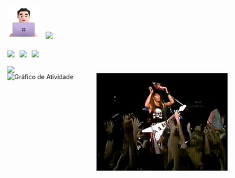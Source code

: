 <h1>
  <img src="gif/Man Technologist Light Skin Tone.png" alt="Man Technologist Light Skin Tone" width="75" height="75"/>&nbsp;
  <img src="https://readme-typing-svg.herokuapp.com/?font=Kanit&size=65&color=00D163&center=false&vCenter=true&width=500&height=60&duration=4500&pause=3000&lines=‎Bruno+Manganoti;"/>
</h1>

<div display="inline"> 
  <a href="mailto:brunomanganoti@gmail.com"><img width=70 src="https://img.shields.io/badge/Gmail-D14836?style=flat&logo=gmail&logoColor=white"/></a>
  &nbsp;
  <a href="https://linkedin.com/in/bruno-manganoti"><img width=90 src="https://custom-icon-badges.demolab.com/badge/LinkedIn-0A66C2?logo=linkedin-white&logoColor=black"/></a>‎
  &nbsp;
  <a href="https://www.hackerrank.com/profile/brunomanganoti"><img width=110 src="https://img.shields.io/badge/-Hackerrank-00D163?style=flat&logo=HackerRank&logoColor=white"/></a>
</div><br>

<div>
    <img width=415 align="left"  src="https://github-readme-stats.vercel.app/api/top-langs/?username=brunomanganoti&theme=github_dark&layout=compact&langs_count=6&locale=pt-br&hide=css"/>
    <img width=300 align="right" src="gif/metallica_metro.gif"/>
</div>

![Gráfico de Atividade](https://github-readme-activity-graph.vercel.app/graph?username=brunomanganoti&hide_title=true&theme=gotham&point=e50914&area=true&hide_border=true&height=410&days=28)
